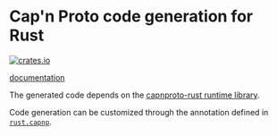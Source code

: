 # Cap'n Proto code generation for Rust

[![crates.io](http://meritbadge.herokuapp.com/capnpc)](https://crates.io/crates/capnpc)

[documentation](https://docs.capnproto-rust.org/capnpc/)

The generated code depends on the [capnproto-rust runtime library](https://github.com/dwrensha/capnproto-rust).

Code generation can be customized through the annotation defined in [`rust.capnp`](rust.capnp).
